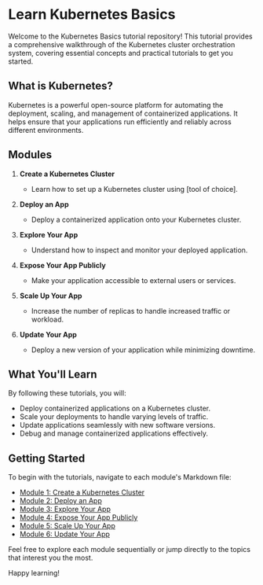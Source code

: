 # Learn Kubernetes Basics

Welcome to the Kubernetes Basics tutorial repository! This tutorial provides a comprehensive walkthrough of the Kubernetes cluster orchestration system, covering essential concepts and practical tutorials to get you started.

## What is Kubernetes?

Kubernetes is a powerful open-source platform for automating the deployment, scaling, and management of containerized applications. It helps ensure that your applications run efficiently and reliably across different environments.

## Modules

1. **Create a Kubernetes Cluster**
   - Learn how to set up a Kubernetes cluster using [tool of choice].

2. **Deploy an App**
   - Deploy a containerized application onto your Kubernetes cluster.

3. **Explore Your App**
   - Understand how to inspect and monitor your deployed application.

4. **Expose Your App Publicly**
   - Make your application accessible to external users or services.

5. **Scale Up Your App**
   - Increase the number of replicas to handle increased traffic or workload.

6. **Update Your App**
   - Deploy a new version of your application while minimizing downtime.

## What You'll Learn

By following these tutorials, you will:

- Deploy containerized applications on a Kubernetes cluster.
- Scale your deployments to handle varying levels of traffic.
- Update applications seamlessly with new software versions.
- Debug and manage containerized applications effectively.

## Getting Started

To begin with the tutorials, navigate to each module's Markdown file:

- [Module 1: Create a Kubernetes Cluster](module1.md)
- [Module 2: Deploy an App](module2.md)
- [Module 3: Explore Your App](module3.md)
- [Module 4: Expose Your App Publicly](module4.md)
- [Module 5: Scale Up Your App](module5.md)
- [Module 6: Update Your App](module6.md)

Feel free to explore each module sequentially or jump directly to the topics that interest you the most.

Happy learning!

